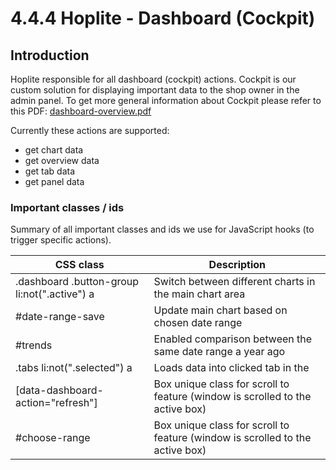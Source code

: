 #  4.4.4 Hoplite - Dashboard (Cockpit) 

## Introduction

Hoplite responsible for all dashboard (cockpit) actions. Cockpit is our custom solution for displaying important data to the shop owner in the admin panel. To get more general information about Cockpit please refer to this PDF: [dashboard-overview.pdf](#) 

Currently these actions are supported:

  - get chart data
  - get overview data
  - get tab data
  - get panel data

### Important classes / ids 

Summary of all important classes and ids we use for JavaScript hooks (to trigger specific actions).

| CSS class                                    | Description                                                                   |
| -------------------------------------------- | ----------------------------------------------------------------------------- |
| .dashboard .button-group li:not(".active") a | Switch between different charts in the main chart area                        |
| \#date-range-save                            | Update main chart based on chosen date range                                  |
| \#trends                                     | Enabled comparison between the same date range a year ago                     |
| .tabs li:not(".selected") a                  | Loads data into clicked tab in the                                            |
| \[data-dashboard-action="refresh"\]          | Box unique class for scroll to feature (window is scrolled to the active box) |
| \#choose-range                               | Box unique class for scroll to feature (window is scrolled to the active box) |
